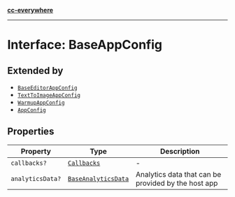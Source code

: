 [**cc-everywhere**](../../../../../index.md)

***

# Interface: BaseAppConfig

## Extended by

- [`BaseEditorAppConfig`](../../editor/app-config-types/interfaces/base-editor-app-config.md)
- [`TextToImageAppConfig`](../../module/app-config-types/interfaces/text-to-image-app-config.md)
- [`WarmupAppConfig`](../../module/app-config-types/interfaces/warmup-app-config.md)
- [`AppConfig`](../../quick-action/app-config-types/interfaces/app-config.md)

## Properties

| Property | Type | Description |
| ------ | ------ | ------ |
| <a id="callbacks"></a> `callbacks?` | [`Callbacks`](../../callbacks-types/interfaces/callbacks.md) | - |
| <a id="analyticsdata"></a> `analyticsData?` | [`BaseAnalyticsData`](../../app-config-types/type-aliases/base-analytics-data.md) | Analytics data that can be provided by the host app |
